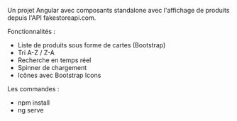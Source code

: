 Un projet Angular avec composants standalone avec l'affichage de produits depuis l'API fakestoreapi.com.

Fonctionnalités :
- Liste de produits sous forme de cartes (Bootstrap)
- Tri A-Z / Z-A
- Recherche en temps réel
- Spinner de chargement
- Icônes avec Bootstrap Icons

Les commandes :
 - npm install
 - ng serve
